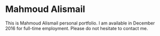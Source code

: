 Mahmoud Alismail
==================

This is Mahmoud Alismail personal portfolio. I am available in December 2016 for full-time employment. Please do not hesitate to contact me. 


